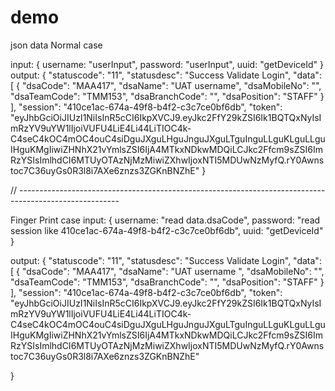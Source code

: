 # demo
json data
Normal case

input: {
  username: "userInput",
  password: "userInput",
  uuid: "getDeviceId"
}
output: {
    "statuscode": "11",
    "statusdesc": "Success Validate Login",
    "data": [
        {
            "dsaCode": "MAA417",
            "dsaName": "UAT username",
            "dsaMobileNo": "",
            "dsaTeamCode": "TMM153",
            "dsaBranchCode": "",
            "dsaPosition": "STAFF"
        }
    ],
    "session": "410ce1ac-674a-49f8-b4f2-c3c7ce0bf6db",
    "token": "eyJhbGciOiJIUzI1NiIsInR5cCI6IkpXVCJ9.eyJkc2FfY29kZSI6Ik1BQTQxNyIsImRzYV9uYW1lIjoiVUFU4LiE4Li44LiTIOC4k-C4seC4kOC4mOC4ouC4siDguJXguLHguJnguJXguLTguInguLLguKLguLLguIHguKMgIiwiZHNhX21vYmlsZSI6IjA4MTkxNDkwMDQiLCJkc2Ffcm9sZSI6ImRzYSIsImlhdCI6MTUyOTAzNjMzMiwiZXhwIjoxNTI5MDUwNzMyfQ.rY0Awnstoc7C36uyGs0R3l8i7AXe6znzs3ZGKnBNZhE"
}

// -------------------------------------------------------------------------------------------------------

Finger Print case
input: {
  username: "read data.dsaCode",
  password: "read session like 410ce1ac-674a-49f8-b4f2-c3c7ce0bf6db",
  uuid: "getDeviceId"
}

output: {
  "statuscode": "11",
    "statusdesc": "Success Validate Login",
    "data": [
        {
            "dsaCode": "MAA417",
            "dsaName": "UAT username ",
            "dsaMobileNo": "",
            "dsaTeamCode": "TMM153",
            "dsaBranchCode": "",
            "dsaPosition": "STAFF"
        }
    ],
    "session": "410ce1ac-674a-49f8-b4f2-c3c7ce0bf6db",
    "token": "eyJhbGciOiJIUzI1NiIsInR5cCI6IkpXVCJ9.eyJkc2FfY29kZSI6Ik1BQTQxNyIsImRzYV9uYW1lIjoiVUFU4LiE4Li44LiTIOC4k-C4seC4kOC4mOC4ouC4siDguJXguLHguJnguJXguLTguInguLLguKLguLLguIHguKMgIiwiZHNhX21vYmlsZSI6IjA4MTkxNDkwMDQiLCJkc2Ffcm9sZSI6ImRzYSIsImlhdCI6MTUyOTAzNjMzMiwiZXhwIjoxNTI5MDUwNzMyfQ.rY0Awnstoc7C36uyGs0R3l8i7AXe6znzs3ZGKnBNZhE"

}
